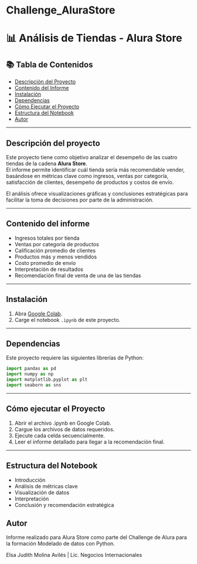 # Challenge_AluraStore

# 📊 Análisis de Tiendas - Alura Store

## 📚 Tabla de Contenidos

- [Descripción del Proyecto](#descripción-del-proyecto)
- [Contenido del Informe](#contenido-del-informe)
- [Instalación](#instalación)
- [Dependencias](#dependencias)
- [Cómo Ejecutar el Proyecto](#cómo-ejecutar-el-proyecto)
- [Estructura del Notebook](#estructura-del-notebook)
- [Autor](#autor)

---

## Descripción del proyecto

Este proyecto tiene como objetivo analizar el desempeño de las cuatro tiendas de la cadena **Alura Store**.  
El informe permite identificar cuál tienda sería más recomendable vender, basándose en métricas clave como ingresos, ventas por categoría, satisfacción de clientes, desempeño de productos y costos de envío.

El análisis ofrece visualizaciones gráficas y conclusiones estratégicas para facilitar la toma de decisiones por parte de la administración.

---

## Contenido del informe

- Ingresos totales por tienda
- Ventas por categoría de productos
- Calificación promedio de clientes
- Productos más y menos vendidos
- Costo promedio de envío
- Interpretación de resultados
- Recomendación final de venta de una de las tiendas

---

## Instalación

1. Abra [Google Colab](https://colab.research.google.com/).
2. Carge el notebook `.ipynb` de este proyecto.

---

## Dependencias

Este proyecto requiere las siguientes librerías de Python:

```python
import pandas as pd
import numpy as np
import matplotlib.pyplot as plt
import seaborn as sns
```
---

## Cómo ejecutar el Proyecto
1. Abrir el archivo .ipynb en Google Colab.
2. Cargue los archivos de datos requeridos.
3. Ejecute cada celda secuencialmente.
4. Leer el informe detallado para llegar a la recomendación final. 

---

## Estructura del Notebook
- Introducción
- Análisis de métricas clave
- Visualización de datos
- Interpretación 
- Conclusión y recomendación estratégica

## Autor
Informe realizado para Alura Store como parte del Challenge de Alura para la formación Modelado de datos con Python.

Elsa Judith Molina Avilés | Lic. Negocios Internacionales 
